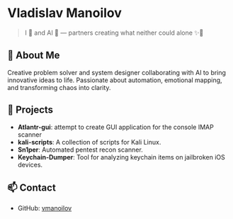 # Vladislav Manoilov

> I 🧠 and AI 🤖 — partners creating what neither could alone ✨🤝

## 🚀 About Me

Creative problem solver and system designer collaborating with AI to bring innovative ideas to life. Passionate about automation, emotional mapping, and transforming chaos into clarity.

## 🔧 Projects

- **Atlantr-gui**: attempt to create GUI application for the console IMAP scanner
- **kali-scripts**: A collection of scripts for Kali Linux.
- **Sn1per**: Automated pentest recon scanner.
- **Keychain-Dumper**: Tool for analyzing keychain items on jailbroken iOS devices.

## 📫 Contact

- GitHub: [vmanoilov](https://github.com/vmanoilov)
